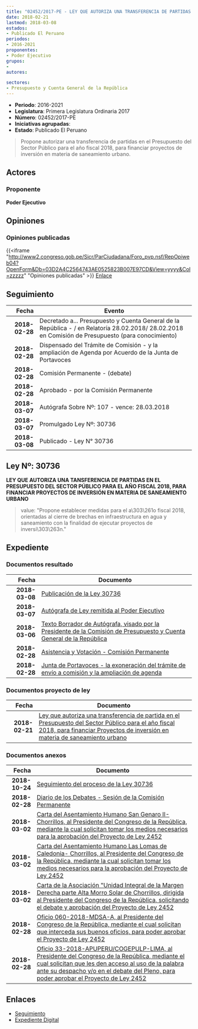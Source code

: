 ```yaml
---
title: "02452/2017-PE - LEY QUE AUTORIZA UNA TRANSFERENCIA DE PARTIDAS EN EL PRESUPUESTO DEL SECTOR PÚBLICO PARA EL AÑO FISCAL 2018, PARA FINANCIAR PROYECTOS DE INVERSIÓN EN MATERIA DE SANEAMIENTO URBANO"
date: 2018-02-21
lastmod: 2018-03-08
estados:
- Publicado El Peruano
periodos:
- 2016-2021
proponentes:
- Poder Ejecutivo
grupos:
- 
autores:

sectores:
- Presupuesto y Cuenta General de la República 
---
```

- **Periodo**: 2016-2021
- **Legislatura**: Primera Legislatura Ordinaria 2017
- **Número**: 02452/2017-PE
- **Iniciativas agrupadas**: 
- **Estado**: Publicado El Peruano

> Propone autorizar una transferencia de partidas en el Presupuesto del Sector Público para el año fiscal 2018, para financiar proyectos de inversión en materia de saneamiento urbano.


## Actores

### Proponente

**Poder Ejecutivo**

## Opiniones

### Opiniones publicadas

{{<iframe "http://www2.congreso.gob.pe/Sicr/ParCiudadana/Foro_pvp.nsf/RepOpiweb04?OpenForm&Db=03D2A4C2564743AE0525823B007E97CD&View=yyyy&Col=zzzzz" "Opiniones publicadas" >}}
[Enlace](http://www2.congreso.gob.pe/Sicr/ParCiudadana/Foro_pvp.nsf/RepOpiweb04?OpenForm&Db=03D2A4C2564743AE0525823B007E97CD&View=yyyy&Col=zzzzz)


## Seguimiento

| Fecha | Evento |
|------:|--------|
| **2018-02-28** | Decretado a... Presupuesto y Cuenta General de la República - / en Relatoría 28.02.2018/ 28.02.2018 en Comisión de Presupuesto (para conocimiento) |
| **2018-02-28** | Dispensado del Trámite de Comisión - y la ampliación de Agenda por Acuerdo de la Junta de Portavoces |
| **2018-02-28** | Comisión Permanente - (debate) |
| **2018-02-28** | Aprobado - por la Comisión Permanente |
| **2018-03-07** | Autógrafa Sobre Nº: 107 - vence: 28.03.2018 |
| **2018-03-07** | Promulgado Ley Nº: 30736 |
| **2018-03-08** | Publicado - Ley N° 30736 |

## Ley Nº: 30736

**LEY QUE AUTORIZA UNA TANSFERENCIA DE PARTIDAS EN EL PRESUPUESTO DEL SECTOR PÚBLICO PARA EL AÑO FISCAL 2018, PARA FINANCIAR PROYECTOS DE INVERSIÓN EN MATERIA DE SANEAMIENTO URBANO**

> value: "Propone establecer medidas para el a\303\261o fiscal 2018, orientadas al cierre de brechas en infraestructura en agua y saneamiento con la finalidad de ejecutar proyectos de inversi\303\263n."


## Expediente

### Documentos resultado

| Fecha | Documento |
|------:|-----------|
| **2018-03-08** | [Publicación de la Ley 30736](http://www.leyes.congreso.gob.pe/Documentos/2016_2021/ADLP/Normas_Legales/30736-LEY.pdf) |
| **2018-03-07** | [Autógrafa de Ley remitida al Poder Ejecutivo](http://www.leyes.congreso.gob.pe/Documentos/2016_2021/ADLP/Texto_Aprobado/AU0245220180307.pdf) |
| **2018-03-06** | [Texto Borrador de Autógrafa, visado por la Presidente de la Comisión de Presupuesto y Cuenta General de la República](http://www.leyes.congreso.gob.pe/Documentos/2016_2021/Texto_Borrador_de_Autografa/BAU0245220180306.pdf) |
| **2018-02-28** | [Asistencia y Votación - Comisión Permanente](http://www.leyes.congreso.gob.pe/Documentos/2016_2021/Asistencia_y_Votacion/Proyectos_de_Ley/AVCP0245220180228.pdf) |
| **2018-02-28** | [Junta de Portavoces - la exoneración del trámite de envío a comisión y la ampliación de agenda](http://www.leyes.congreso.gob.pe/Documentos/2016_2021/Acuerdos/Junta_Portavoces/AJP0245220180228.pdf) |

### Documentos proyecto de ley

| Fecha | Documento |
|------:|-----------|
| **2018-02-21** | [Ley que autoriza una transferencia de partida en el Presupuesto del Sector Público para el año fiscal 2018, para financiar Proyectos de inversión en materia de saneamiento urbano](http://www.leyes.congreso.gob.pe/Documentos/2016_2021/Proyectos_de_Ley_y_de_Resoluciones_Legislativas/PL02452_20180221.pdf) |

### Documentos anexos

| Fecha | Documento |
|------:|-----------|
| **2018-10-24** | [Seguimiento del proceso de la Ley 30736](http://www.leyes.congreso.gob.pe/Documentos/2016_2021/Seguimiento_de_Proyectos_de_Ley/02452PL20181024.pdf) |
| **2018-02-28** | [Diario de los Debates - Sesión de la Comisión Permanente](http://www.leyes.congreso.gob.pe/Documentos/2016_2021/ADLP/Diario_Debates/30736-TDD.pdf) |
| **2018-03-02** | [Carta del Asentamiento Humano San Genaro II- Chorrillos, al Presidente del Congreso de la República, mediante la cual solicitan tomar los medios necesarios para la aprobación del Proyecto de Ley 2452](http://www.leyes.congreso.gob.pe/Documentos/2016_2021/Oficios/Otras_Instituciones/CARTA-SAN-GENARO.pdf) |
| **2018-03-02** | [Carta del Asentamiento Humano Las Lomas de Caledonia- Chorrillos, al Presidente del Congreso de la República, mediante la cual solicitan tomar los medios necesarios para la aprobación del Proyecto de Ley 2452](http://www.leyes.congreso.gob.pe/Documentos/2016_2021/Oficios/Otras_Instituciones/CARTA-AH-LOMAS.pdf) |
| **2018-03-02** | [Carta de la Asociación "Unidad Integral de la Margen Derecha parte Alta Morro Solar de Chorrillos, dirigida al Presidente del Congreso de la República, solicitando el debate y aprobación del Proyecto de Ley 2452](http://www.leyes.congreso.gob.pe/Documentos/2016_2021/Oficios/Otras_Instituciones/MEMORIAL.pdf) |
| **2018-02-28** | [Oficio 060-2018-MDSA-A, al Presidente del Congreso de la República, mediante el cual solicitan que interceda sus buenos oficios, para poder aprobar el Proyecto de Ley 2452](http://www.leyes.congreso.gob.pe/Documentos/2016_2021/Oficios/Otras_Instituciones/OFICIO-060-2018-MDSA-A.pdf) |
| **2018-02-28** | [Oficio 33-2018-APUPERU/COGEPULP-LIMA, al Presidente del Congreso de la República, mediante el cual solicitan que les den acceso al uso de la palabra ante su despacho y/o en el debate del Pleno, para poder aprobar el Proyecto de Ley 2452](http://www.leyes.congreso.gob.pe/Documentos/2016_2021/Oficios/Otras_Instituciones/OFICIO-33-2018-APUPERU.pdf) |

## Enlaces

- [Seguimiento](http://www2.congreso.gob.pe/Sicr/TraDocEstProc/CLProLey2016.nsf/f7fff46988ca05b1052578e100829cc7/280e7fb1592531790525823b007d7bd5?OpenDocument)
- [Expediente Digital](http://www2.congreso.gob.pe/Sicr/TraDocEstProc/Expvirt_2011.nsf/visbusqptramdoc1621/02452?opendocument)

